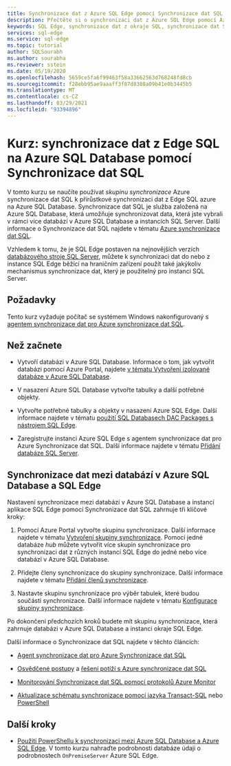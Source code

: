 ```yaml
---
title: Synchronizace dat z Azure SQL Edge pomocí Synchronizace dat SQL
description: Přečtěte si o synchronizaci dat z Azure SQL Edge pomocí Azure Synchronizace dat SQL
keywords: SQL Edge, synchronizace dat z okraje SQL, synchronizace dat SQL Edge
services: sql-edge
ms.service: sql-edge
ms.topic: tutorial
author: SQLSourabh
ms.author: sourabha
ms.reviewer: sstein
ms.date: 05/19/2020
ms.openlocfilehash: 5659ce5fa6f99463f58a33662563d768248fd8cb
ms.sourcegitcommit: f28ebb95ae9aaaff3f87d8388a09b41e0b3445b5
ms.translationtype: MT
ms.contentlocale: cs-CZ
ms.lasthandoff: 03/29/2021
ms.locfileid: "93394896"
---
```

# <a name="tutorial-sync-data-from-sql-edge-to-azure-sql-database-by-using-sql-data-sync"></a>Kurz: synchronizace dat z Edge SQL na Azure SQL Database pomocí Synchronizace dat SQL

V tomto kurzu se naučíte používat *skupinu synchronizace* Azure synchronizace dat SQL k přírůstkové synchronizaci dat z Edge SQL azure na Azure SQL Database. Synchronizace dat SQL je služba založená na Azure SQL Database, která umožňuje synchronizovat data, která jste vybrali v rámci více databází v Azure SQL Database a instancích SQL Server. Další informace o Synchronizace dat SQL najdete v tématu [Azure synchronizace dat SQL](../azure-sql/database/sql-data-sync-data-sql-server-sql-database.md).

Vzhledem k tomu, že je SQL Edge postaven na nejnovějších verzích [databázového stroje SQL Server](/sql/sql-server/sql-server-technical-documentation/), můžete k synchronizaci dat do nebo z instance SQL Edge běžící na hraničním zařízení použít také jakýkoliv mechanismus synchronizace dat, který je použitelný pro instanci SQL Server.

## <a name="prerequisites"></a>Požadavky

Tento kurz vyžaduje počítač se systémem Windows nakonfigurovaný s [agentem synchronizace dat pro Azure synchronizace dat SQL](../azure-sql/database/sql-data-sync-agent-overview.md).

## <a name="before-you-begin"></a>Než začnete

* Vytvoří databázi v Azure SQL Database. Informace o tom, jak vytvořit databázi pomocí Azure Portal, najdete [v tématu Vytvoření izolované databáze v Azure SQL Database](../azure-sql/database/single-database-create-quickstart.md?tabs=azure-portal).

* V nasazení Azure SQL Database vytvořte tabulky a další potřebné objekty.

* Vytvořte potřebné tabulky a objekty v nasazení Azure SQL Edge. Další informace najdete v tématu [použití SQL Databasech DAC Packages s nástrojem SQL Edge](deploy-dacpac.md).

* Zaregistrujte instanci Azure SQL Edge s agentem synchronizace dat pro Azure Synchronizace dat SQL. Další informace najdete v tématu [Přidání databáze SQL Server](../azure-sql/database/sql-data-sync-sql-server-configure.md#add-on-prem).

## <a name="sync-data-between-a-database-in-azure-sql-database-and-sql-edge"></a>Synchronizace dat mezi databází v Azure SQL Database a SQL Edge

Nastavení synchronizace mezi databází v Azure SQL Database a instancí aplikace SQL Edge pomocí Synchronizace dat SQL zahrnuje tři klíčové kroky:  


1. Pomocí Azure Portal vytvořte skupinu synchronizace. Další informace najdete v tématu [Vytvoření skupiny synchronizace](../azure-sql/database/sql-data-sync-sql-server-configure.md#create-sync-group). Pomocí jedné databáze *hub* můžete vytvořit více skupin synchronizace pro synchronizaci dat z různých instancí SQL Edge do jedné nebo více databází v Azure SQL Database. 

2. Přidejte členy synchronizace do skupiny synchronizace. Další informace najdete v tématu [Přidání členů synchronizace](../azure-sql/database/sql-data-sync-sql-server-configure.md#add-sync-members).

3. Nastavte skupinu synchronizace pro výběr tabulek, které budou součástí synchronizace. Další informace najdete v tématu [Konfigurace skupiny synchronizace](../azure-sql/database/sql-data-sync-sql-server-configure.md#add-sync-members).

Po dokončení předchozích kroků budete mít skupinu synchronizace, která zahrnuje databázi v Azure SQL Database a instanci okraje SQL Edge.

Další informace o Synchronizace dat SQL najdete v těchto článcích:

* [Agent synchronizace dat pro Azure Synchronizace dat SQL](../azure-sql/database/sql-data-sync-agent-overview.md)

* [Osvědčené postupy](../azure-sql/database/sql-data-sync-best-practices.md) a [řešení potíží s Azure synchronizace dat SQL](../azure-sql/database/sql-data-sync-troubleshoot.md)

* [Monitorování Synchronizace dat SQL pomocí protokolů Azure Monitor](../azure-sql/database/monitor-tune-overview.md)

* [Aktualizace schématu synchronizace pomocí jazyka Transact-SQL](../azure-sql/database/sql-data-sync-update-sync-schema.md) nebo [PowerShell](../azure-sql/database/scripts/update-sync-schema-in-sync-group.md)

## <a name="next-steps"></a>Další kroky


* [Použití PowerShellu k synchronizaci mezi Azure SQL Database a Azure SQL Edge](../azure-sql/database/scripts/sql-data-sync-sync-data-between-azure-onprem.md). V tomto kurzu nahraďte podrobnosti databáze údaji o podrobnostech `OnPremiseServer` Azure SQL Edge.
